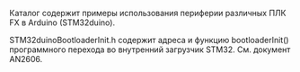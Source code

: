 Каталог содержит примеры использования периферии различных ПЛК FX в Arduino (STM32duino).

STM32duinoBootloaderInit.h содержит адреса и функцию bootloaderInit() программного перехода во внутренний загрузчик STM32. См. документ AN2606.
